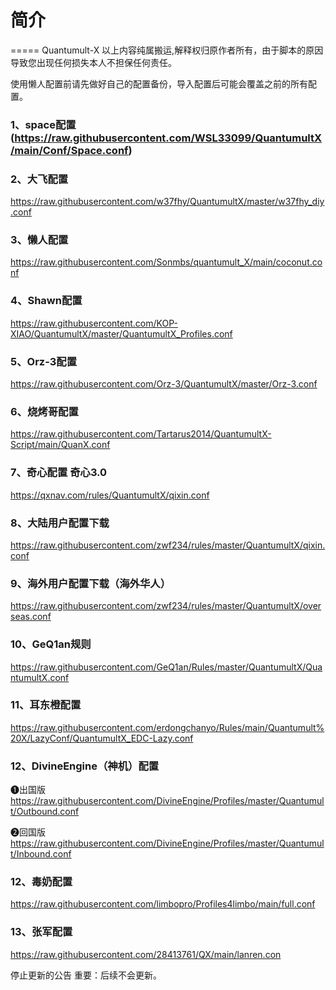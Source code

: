 # 简介
=====
Quantumult-X
以上内容纯属搬运,解释权归原作者所有，由于脚本的原因导致您出现任何损失本人不担保任何责任。


使用懒人配置前请先做好自己的配置备份，导入配置后可能会覆盖之前的所有配置。

### 1、space配置(https://raw.githubusercontent.com/WSL33099/QuantumultX/main/Conf/Space.conf)

### 2、大飞配置
https://raw.githubusercontent.com/w37fhy/QuantumultX/master/w37fhy_diy.conf

### 3、懒人配置
https://raw.githubusercontent.com/Sonmbs/quantumult_X/main/coconut.conf 

### 4、Shawn配置
https://raw.githubusercontent.com/KOP-XIAO/QuantumultX/master/QuantumultX_Profiles.conf 

### 5、Orz-3配置
https://raw.githubusercontent.com/Orz-3/QuantumultX/master/Orz-3.conf 

### 6、烧烤哥配置
https://raw.githubusercontent.com/Tartarus2014/QuantumultX-Script/main/QuanX.conf

### 7、奇心配置 奇心3.0
https://qxnav.com/rules/QuantumultX/qixin.conf

### 8、大陆用户配置下载
https://raw.githubusercontent.com/zwf234/rules/master/QuantumultX/qixin.conf

### 9、海外用户配置下载（海外华人）
https://raw.githubusercontent.com/zwf234/rules/master/QuantumultX/overseas.conf

### 10、GeQ1an规则
https://raw.githubusercontent.com/GeQ1an/Rules/master/QuantumultX/QuantumultX.conf 

### 11、耳东橙配置
https://raw.githubusercontent.com/erdongchanyo/Rules/main/Quantumult%20X/LazyConf/QuantumultX_EDC-Lazy.conf

### 12、DivineEngine（神机）配置
❶出国版
https://raw.githubusercontent.com/DivineEngine/Profiles/master/Quantumult/Outbound.conf

❷回国版
https://raw.githubusercontent.com/DivineEngine/Profiles/master/Quantumult/Inbound.conf

### 12、毒奶配置
https://raw.githubusercontent.com/limbopro/Profiles4limbo/main/full.conf

### 13、张军配置
https://raw.githubusercontent.com/28413761/QX/main/lanren.con





停止更新的公告
重要：后续不会更新。






